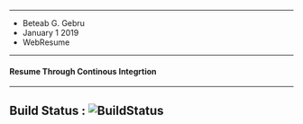 
---
* Beteab G. Gebru
* January 1 2019
* WebResume 
---

#### Resume Through Continous Integrtion

---
 Build Status :   ![BuildStatus](https://travis-ci.com/Gebreyesus/MyResume.svg?branch=master)
---
 